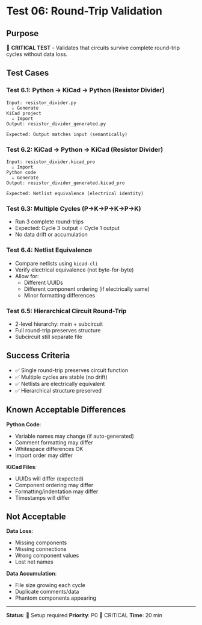 # Test 06: Round-Trip Validation

## Purpose

🔴 **CRITICAL TEST** - Validates that circuits survive complete round-trip cycles without data loss.

## Test Cases

### Test 6.1: Python → KiCad → Python (Resistor Divider)
```
Input: resistor_divider.py
  ↓ Generate
KiCad project
  ↓ Import
Output: resistor_divider_generated.py

Expected: Output matches input (semantically)
```

### Test 6.2: KiCad → Python → KiCad (Resistor Divider)
```
Input: resistor_divider.kicad_pro
  ↓ Import
Python code
  ↓ Generate
Output: resistor_divider_generated.kicad_pro

Expected: Netlist equivalence (electrical identity)
```

### Test 6.3: Multiple Cycles (P→K→P→K→P→K)
- Run 3 complete round-trips
- Expected: Cycle 3 output = Cycle 1 output
- No data drift or accumulation

### Test 6.4: Netlist Equivalence
- Compare netlists using `kicad-cli`
- Verify electrical equivalence (not byte-for-byte)
- Allow for:
  - Different UUIDs
  - Different component ordering (if electrically same)
  - Minor formatting differences

### Test 6.5: Hierarchical Circuit Round-Trip
- 2-level hierarchy: main + subcircuit
- Full round-trip preserves structure
- Subcircuit still separate file

## Success Criteria

- ✅ Single round-trip preserves circuit function
- ✅ Multiple cycles are stable (no drift)
- ✅ Netlists are electrically equivalent
- ✅ Hierarchical structure preserved

## Known Acceptable Differences

**Python Code**:
- Variable names may change (if auto-generated)
- Comment formatting may differ
- Whitespace differences OK
- Import order may differ

**KiCad Files**:
- UUIDs will differ (expected)
- Component ordering may differ
- Formatting/indentation may differ
- Timestamps will differ

## Not Acceptable

**Data Loss**:
- Missing components
- Missing connections
- Wrong component values
- Lost net names

**Data Accumulation**:
- File size growing each cycle
- Duplicate comments/data
- Phantom components appearing

---

**Status**: 🚧 Setup required
**Priority**: P0 🔴 CRITICAL
**Time**: 20 min
